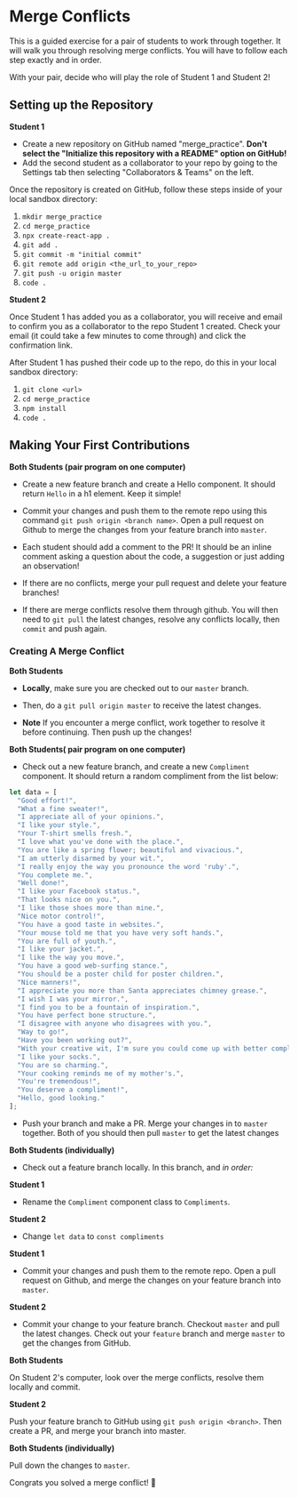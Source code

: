 # Merge Conflicts

This is a guided exercise for a pair of students to work through together. It
will walk you through resolving merge conflicts. You will have to follow each
step exactly and in order.

With your pair, decide who will play the role of Student 1 and Student 2!

## Setting up the Repository

**Student 1**

- Create a new repository on GitHub named "merge_practice". **Don't select the "Initialize this repository with a README" option on GitHub!**
- Add the second student as a collaborator to your repo by going to the Settings
  tab then selecting "Collaborators & Teams" on the left.

Once the repository is created on GitHub, follow these steps inside of your
local sandbox directory:

1. `mkdir merge_practice`
2. `cd merge_practice`
3. `npx create-react-app .`
4. `git add .`
5. `git commit -m "initial commit"`
6. `git remote add origin <the_url_to_your_repo>`
7. `git push -u origin master`
8. `code .`

**Student 2**

Once Student 1 has added you as a collaborator, you will receive and email to
confirm you as a collaborator to the repo Student 1 created. Check your email
(it could take a few minutes to come through) and click the confirmation link.

After Student 1 has pushed their code up to the repo, do this in your local sandbox directory:

1. `git clone <url>`
2. `cd merge_practice`
3. `npm install`
4. `code .`

## Making Your First Contributions

**Both Students (pair program on one computer)**

- Create a new feature branch and create a Hello component. It should return `Hello` in a h1 element. Keep it simple!

- Commit your changes and push them to the remote repo using this command
  `git push origin <branch name>`. Open a pull request on Github to merge the
  changes from your feature branch into `master`.

- Each student should add a comment to the PR! It should be an inline comment
  asking a question about the code, a suggestion or just adding an observation!

- If there are no conflicts, merge your pull request and delete your feature
  branches!

- If there are merge conflicts resolve them through github. You will then need
  to `git pull` the latest changes, resolve any conflicts locally, then `commit`
  and push again.

### Creating A Merge Conflict

**Both Students**

- **Locally**, make sure you are checked out to our `master` branch.

- Then, do a `git pull origin master` to receive the latest changes.

- **Note** If you encounter a merge conflict, work together to resolve it before
  continuing. Then push up the changes!

**Both Students( pair program on one computer)**

- Check out a new feature branch, and create a new `Compliment` component. It
  should return a random compliment from the list below:

```js
let data = [
  "Good effort!",
  "What a fine sweater!",
  "I appreciate all of your opinions.",
  "I like your style.",
  "Your T-shirt smells fresh.",
  "I love what you've done with the place.",
  "You are like a spring flower; beautiful and vivacious.",
  "I am utterly disarmed by your wit.",
  "I really enjoy the way you pronounce the word 'ruby'.",
  "You complete me.",
  "Well done!",
  "I like your Facebook status.",
  "That looks nice on you.",
  "I like those shoes more than mine.",
  "Nice motor control!",
  "You have a good taste in websites.",
  "Your mouse told me that you have very soft hands.",
  "You are full of youth.",
  "I like your jacket.",
  "I like the way you move.",
  "You have a good web-surfing stance.",
  "You should be a poster child for poster children.",
  "Nice manners!",
  "I appreciate you more than Santa appreciates chimney grease.",
  "I wish I was your mirror.",
  "I find you to be a fountain of inspiration.",
  "You have perfect bone structure.",
  "I disagree with anyone who disagrees with you.",
  "Way to go!",
  "Have you been working out?",
  "With your creative wit, I'm sure you could come up with better compliments than me.",
  "I like your socks.",
  "You are so charming.",
  "Your cooking reminds me of my mother's.",
  "You're tremendous!",
  "You deserve a compliment!",
  "Hello, good looking."
];
```

- Push your branch and make a PR. Merge your changes in to `master` together.
  Both of you should then pull `master` to get the latest changes

**Both Students (individually)**

- Check out a feature branch locally. In this branch, and *in order:*

**Student 1**

- Rename the `Compliment` component class to `Compliments`.

**Student 2**

- Change `let data` to `const compliments`

**Student 1**

- Commit your changes and push them to the remote repo. Open a pull request on
  Github, and merge the changes on your feature branch into `master`.

**Student 2**

- Commit your change to your feature branch. Checkout `master` and pull the
  latest changes. Check out your `feature` branch and merge `master` to get the
  changes from GitHub.

**Both Students**

On Student 2's computer, look over the merge conflicts, resolve them locally and
commit.

**Student 2**

Push your feature branch to GitHub using `git push origin <branch>`. Then create
a PR, and merge your branch into master.

**Both Students (individually)**

Pull down the changes to `master`.

Congrats you solved a merge conflict! :tada:
